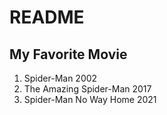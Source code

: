 # README 

## My Favorite Movie 
1. Spider-Man 2002
2. The Amazing Spider-Man 2017
3. Spider-Man No Way Home 2021
